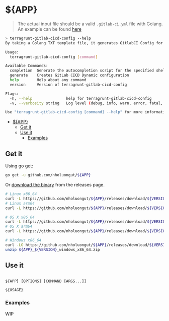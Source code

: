 # ${APP}

> The actual input file should be a valid `.gitlab-ci.yml` file with Golang. An example can be found [here](test/inputs/.gitlab-ci.yml.tpl)

```bash
> terragrunt-gitlab-cicd-config --help
By taking a Golang TXT template file, it generates GitlabCI Config for Terragrunt IaC live style projects maintained in a mono-repo fashion.

Usage:
  terragrunt-gitlab-cicd-config [command]

Available Commands:
  completion  Generate the autocompletion script for the specified shell
  generate    Creates GitLab CICD Dynamic configuration
  help        Help about any command
  version     Version of terragrunt-gitlab-cicd-config

Flags:
  -h, --help               help for terragrunt-gitlab-cicd-config
  -v, --verbosity string   Log level (debug, info, warn, error, fatal, panic (default "info")

Use "terragrunt-gitlab-cicd-config [command] --help" for more information about a command.
```
<!-- TOC -->

- [${APP}](#app)
  - [Get it](#get-it)
  - [Use it](#use-it)
    - [Examples](#examples)

<!-- /TOC -->

## Get it

Using go get:

```bash
go get -u github.com/nholuongut/${APP}
```

Or [download the binary](https://github.com/nholuongut/${APP}/releases/latest) from the releases page.

```bash
# Linux x86_64
curl -L https://github.com/nholuongut/${APP}/releases/download/${VERSION}/${APP}_${VERSION}_linux_x86_64.tar.gz | tar xz
# Linux arm64
curl -L https://github.com/nholuongut/${APP}/releases/download/${VERSION}/${APP}_${VERSION}_linux_arm64.tar.gz | tar xz

# OS X x86_64
curl -L https://github.com/nholuongut/${APP}/releases/download/${VERSION}/${APP}_${VERSION}_osx_x86_64.tar.gz | tar xz
# OS X arm64
curl -L https://github.com/nholuongut/${APP}/releases/download/${VERSION}/${APP}_${VERSION}_osx_arm64.tar.gz | tar xz

# Windows x86_64
curl -LO https://github.com/nholuongut/${APP}/releases/download/${VERSION}/${APP}_${VERSION}_windows_x86_64.zip
unzip ${APP}_${VERSION}_windows_x86_64.zip
```

## Use it

```text

${APP} [OPTIONS] [COMMAND [ARGS...]]

${USAGE}
```

### Examples

WIP
